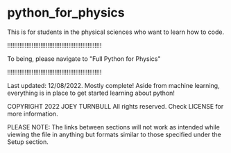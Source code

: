 # python_for_physics
This is for students in the physical sciences who want to learn how to code. 

!!!!!!!!!!!!!!!!!!!!!!!!!!!!!!!!!!!!!!!!!!!!!!!!!!!!!!

To being, please navigate to "Full Python for Physics"

!!!!!!!!!!!!!!!!!!!!!!!!!!!!!!!!!!!!!!!!!!!!!!!!!!!!!!

Last updated: 12/08/2022. Mostly complete! Aside from machine learning, everything is in place to get started learning about python! 

COPYRIGHT 2022 JOEY TURNBULL
All rights reserved. Check LICENSE for more information.

PLEASE NOTE:
The links between sections will not work as intended while viewing the file in anything but formats similar to those specified under the Setup section. 

